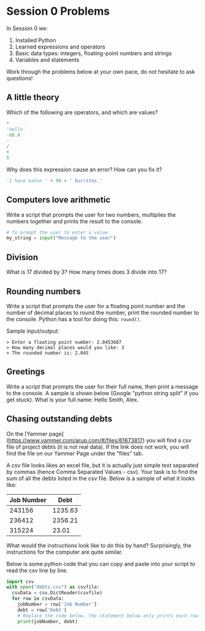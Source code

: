 # Session 0 Problems

In Session 0 we:

1. Installed Python
2. Learned expressions and operators
3. Basic data types: integers, floating-point numbers and strings
4. Variables and statements

Work through the problems below at your own pace, do not hesitate to ask questions!

## A little theory
Which of the following are operators, and which are values?
```py
*
'hello'
-88.8
-
/
+
5
```

Why does this expression cause an error? How can you fix it?

```py
'I have eaten ' + 99 + ' burritos.'
```

## Computers love arithmetic
Write a script that prompts the user for two numbers, multiplies the numbers together and prints the result to the console.

```py
# To prompt the user to enter a value
my_string = input("Message to the user")
```

## Division
What is 17 divided by 3?
How many times does 3 divide into 17?

## Rounding numbers
Write a script that prompts the user for a floating point number and the number of decimal places to round the number, print the rounded number to the console. Python has a tool for doing this: `round()`.

Sample input/output:
```
> Enter a floating point number: 2.0453687
> How many decimal places would you like: 3
> The rounded number is: 2.045
```

## Greetings
Write a script that prompts the user for their full name, then print a message to the console. A sample is shown below (Google "python string split" if you get stuck).
What is your full name:
Hello Smith, Alex.


## Chasing outstanding debts
On the [Yammer page] (https://www.yammer.com/arup.com/#/files/61673817) you will find a csv file of project debts (it is not real data). If the link does not work, you will find the file on our Yammer Page under the "files" tab.

A csv file looks likes an excel file, but it is actually just simple text separated by commas (hence Comma Separated Values - csv). Your task is to find the sum of all the debts listed in the csv file.
Below is a sample of what it looks like:

|Job Number|Debt|
|-----|------|
|243156|1235.63|
|236412|2356.21|
|315224|23.01|

What would the instructions look like to do this by hand? Surprisingly, the instructions for the computer are quite similar.

Below is some python code that you can copy and paste into your script to read the csv line by line.

```py
import csv
with open("debts.csv") as csvfile:
  csvData = csv.DictReader(csvfile)
  for row in csvData:
    jobNumber = row['Job Number']
    debt = row['Debt']
    # Replace the code below, the statement below only prints each row to the python console
    print(jobNumber, debt)
```
